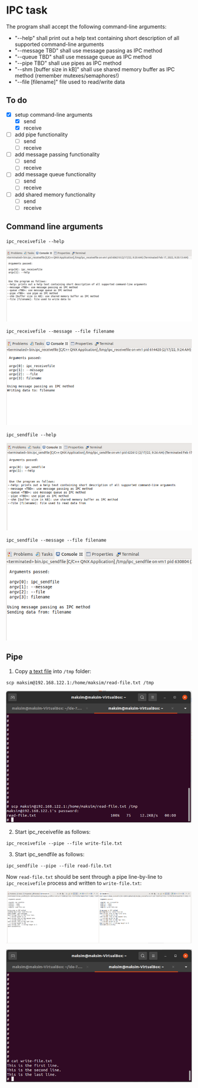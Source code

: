 # IPC task

The program shall accept the following command-line arguments:

- "--help" shall print out a help text containing short description of all supported command-line arguments
- "--message TBD" shall use message passing as IPC method
- "--queue TBD" shall use message queue as IPC method
- "--pipe TBD" shall use pipes as IPC method
- "--shm [buffer size in kB]" shall use shared memory buffer as IPC method (remember mutexes/semaphores!)
- "--file [filename]" file used to read/write data

## To do

- [x] setup command-line arguments
  - [x] send
  - [x] receive
- [ ] add pipe functionality
  - [ ] send
  - [ ] receive
- [ ] add message passing functionality
  - [ ] send
  - [ ] receive
- [ ] add message queue functionality
  - [ ] send 
  - [ ] receive
- [ ] add shared memory functionality
  - [ ] send
  - [ ] receive

## Command line arguments

`ipc_receivefile --help`

![receive-help](images/receive-help.png)

`ipc_receivefile --message --file filename`

![receive-message](images/receive-message.png)

`ipc_sendfile --help`

![send-help](images/send-help.png)

`ipc_sendfile --message --file filename`

![send-message](images/send-message.png)

## Pipe

1. Copy [a text file](read-file.txt) into `/tmp` folder:

```shell
scp maksim@192.168.122.1:/home/maksim/read-file.txt /tmp
```

![copy-file](images/pipe/copy-file.png)

2. Start ipc_receivefile as follows:

```shell
ipc_receivefile --pipe --file write-file.txt
```

3. Start ipc_sendfile as follows:

```shell
ipc_sendfile --pipe --file read-file.txt
```

Now `read-file.txt` should be sent through a pipe line-by-line to `ipc_receivefile` process and written to `write-file.txt`:

![send-receive](images/pipe/send-receive.png)

![write-file](images/pipe/write-file.png)

